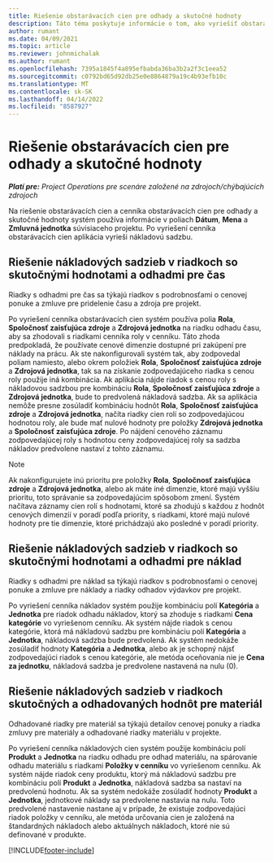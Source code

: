 ```yaml
---
title: Riešenie obstarávacích cien pre odhady a skutočné hodnoty
description: Táto téma poskytuje informácie o tom, ako vyriešiť obstarávacie ceny pre odhady a skutočné hodnoty.
author: rumant
ms.date: 04/09/2021
ms.topic: article
ms.reviewer: johnmichalak
ms.author: rumant
ms.openlocfilehash: 7395a1845f4a895efbabda36ba3b2a2f3c1eea52
ms.sourcegitcommit: c0792bd65d92db25e0e8864879a19c4b93efb10c
ms.translationtype: MT
ms.contentlocale: sk-SK
ms.lasthandoff: 04/14/2022
ms.locfileid: "8587927"
---
```

# <a name="resolving-cost-prices-for-estimates-and-actuals"></a>Riešenie obstarávacích cien pre odhady a skutočné hodnoty

_**Platí pre:** Project Operations pre scenáre založené na zdrojoch/chýbajúcich zdrojoch_

Na riešenie obstarávacích cien a cenníka obstarávacích cien pre odhady a skutočné hodnoty systém používa informácie v poliach **Dátum**, **Mena** a **Zmluvná jednotka** súvisiaceho projektu. Po vyriešení cenníka obstarávacích cien aplikácia vyrieši nákladovú sadzbu.

## <a name="resolving-cost-rates-on-actual-and-estimate-lines-for-time"></a>Riešenie nákladových sadzieb v riadkoch so skutočnými hodnotami a odhadmi pre čas

Riadky s odhadmi pre čas sa týkajú riadkov s podrobnosťami o cenovej ponuke a zmluve pre pridelenie času a zdroja pre projekt.

Po vyriešení cenníka obstarávacích cien systém používa polia **Rola**, **Spoločnosť zaisťujúca zdroje** a **Zdrojová jednotka** na riadku odhadu času, aby sa zhodovali s riadkami cenníka roly v cenníku. Táto zhoda predpokladá, že používate cenové dimenzie dostupné pri zakúpení pre náklady na prácu. Ak ste nakonfigurovali systém tak, aby zodpovedal poliam namiesto, alebo okrem položiek **Rola**, **Spoločnosť zaisťujúca zdroje** a **Zdrojová jednotka**, tak sa na získanie zodpovedajúceho riadka s cenou roly použije iná kombinácia. Ak aplikácia nájde riadok s cenou roly s nákladovou sadzbou pre kombináciu **Rola**, **Spoločnosť zaisťujúca zdroje** a **Zdrojová jednotka**, bude to predvolená nákladová sadzba. Ak sa aplikácia nemôže presne zosúladiť kombináciu hodnôt **Rola**, **Spoločnosť zaisťujúca zdroje** a **Zdrojová jednotka**, načíta riadky cien rolí so zodpovedajúcou hodnotou roly, ale bude mať nulové hodnoty pre položky **Zdrojová jednotka** a **Spoločnosť zaisťujúca zdroje**. Po nájdení cenového záznamu zodpovedajúcej roly s hodnotou ceny zodpovedajúcej roly sa sadzba nákladov predvolene nastaví z tohto záznamu. 

> [!NOTE]
> Ak nakonfigurujete inú prioritu pre položky **Rola**, **Spoločnosť zaisťujúca zdroje** a **Zdrojová jednotka**, alebo ak máte iné dimenzie, ktoré majú vyššiu prioritu, toto správanie sa zodpovedajúcim spôsobom zmení. Systém načítava záznamy cien rolí s hodnotami, ktoré sa zhodujú s každou z hodnôt cenových dimenzií v poradí podľa priority, s riadkami, ktoré majú nulové hodnoty pre tie dimenzie, ktoré prichádzajú ako posledné v poradí priority.

## <a name="resolving-cost-rates-on-actual-and-estimate-lines-for-expense"></a>Riešenie nákladových sadzieb v riadkoch so skutočnými hodnotami a odhadmi pre náklad

Riadky s odhadmi pre náklad sa týkajú riadkov s podrobnosťami o cenovej ponuke a zmluve pre náklady a riadky odhadov výdavkov pre projekt.

Po vyriešení cenníka nákladov systém použije kombináciu polí **Kategória** a **Jednotka** pre riadok odhadu nákladov, ktorý sa zhoduje s riadkami **Cena kategórie** vo vyriešenom cenníku. Ak systém nájde riadok s cenou kategórie, ktorá má nákladovú sadzbu pre kombináciu polí **Kategória** a **Jednotka**, nákladová sadzba bude predvolená. Ak systém nedokáže zosúladiť hodnoty **Kategória** a **Jednotka**, alebo ak je schopný nájsť zodpovedajúci riadok s cenou kategórie, ale metóda oceňovania nie je **Cena za jednotku**, nákladová sadzba je predvolene nastavená na nulu (0).

## <a name="resolving-cost-rates-on-actual-and-estimate-lines-for-material"></a>Riešenie nákladových sadzieb v riadkoch skutočných a odhadovaných hodnôt pre materiál

Odhadované riadky pre materiál sa týkajú detailov cenovej ponuky a riadka zmluvy pre materiály a odhadované riadky materiálu v projekte.

Po vyriešení cenníka nákladových cien systém použije kombináciu polí **Produkt** a **Jednotka** na riadku odhadu pre odhad materiálu, na spárovanie odhadu materiálu s riadkami **Položky v cenníku** vo vyriešenom cenníku. Ak systém nájde riadok ceny produktu, ktorý má nákladovú sadzbu pre kombináciu polí **Produkt** a **Jednotka**, nákladová sadzba sa nastaví na predvolenú hodnotu. Ak sa systém nedokáže zosúladiť hodnoty **Produkt** a **Jednotka**, jednotkové náklady sa predvolene nastavia na nulu. Toto predvolené nastavenie nastane aj v prípade, že existuje zodpovedajúci riadok položky v cenníku, ale metóda určovania cien je založená na štandardných nákladoch alebo aktuálnych nákladoch, ktoré nie sú definované v produkte.

[!INCLUDE[footer-include](../includes/footer-banner.md)]
